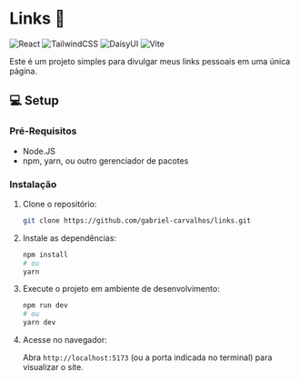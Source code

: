 # Links 🔗

![React](https://img.shields.io/badge/react-%2320232a.svg?style=for-the-badge&logo=react&logoColor=%2361DAFB)
![TailwindCSS](https://img.shields.io/badge/tailwindcss-%2338B2AC.svg?style=for-the-badge&logo=tailwind-css&logoColor=white)
![DaisyUI](https://img.shields.io/badge/daisyui-5A0EF8?style=for-the-badge&logo=daisyui&logoColor=white)
![Vite](https://img.shields.io/badge/vite-%23646CFF.svg?style=for-the-badge&logo=vite&logoColor=white)

Este é um projeto simples para divulgar meus links pessoais em uma única página.

## 💻 Setup

### Pré-Requisitos

- Node.JS
- npm, yarn, ou outro gerenciador de pacotes

### Instalação

1. Clone o repositório:
    ```bash
    git clone https://github.com/gabriel-carvalhos/links.git
    ```

2. Instale as dependências:
    ```bash
    npm install
    # ou
    yarn
    ```

3. Execute o projeto em ambiente de desenvolvimento:
    ```bash
    npm run dev
    # ou
    yarn dev
    ```

4. Acesse no navegador:

    Abra ```http://localhost:5173``` (ou a porta indicada no terminal) para visualizar o site.